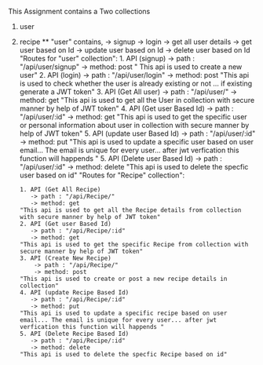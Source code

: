 This Assignment contains a Two collections
1. user
2. recipe
** "user" contains,
   -> signup
   -> login
   -> get all user details
   -> get user based on Id
   -> update user based on Id
   -> delete user based on Id
   "Routes for "user" collection":
       1. API (signup)
         -> path : "/api/user/signup"
         -> method: post
       " This api is used to create a new user"
       2. API (login)
          -> path : "/api/user/login"
          -> method: post
       "This api is used to check whether the user is already existing or not ... if existing generate a JWT token"
       3. API (Get All user)
          -> path : "/api/user/"
          -> method: get
       "This api is used to get all the User in collection with secure manner by help of JWT token"
       4. API (Get user Based Id)
          -> path : "/api/user/:id"
          -> method: get
       "This api is used to get the specific user or personal information about user in collection with secure manner by help of JWT token"
       5. API (update user Based Id)
          -> path : "/api/user/:id"
          -> method: put
       "This api is used to update a specific user based on user email... The email is unique for every user... after jwt verfication this function will happends "
       5. API (Delete user Based Id)
          -> path : "/api/user/:id"
          -> method: delete
       "This api is used to delete the specfic user based on id"
   "Routes for "Recipe" collection":
     
       1. API (Get All Recipe)
          -> path : "/api/Recipe/"
          -> method: get
       "This api is used to get all the Recipe details from collection with secure manner by help of JWT token"
       2. API (Get user Based Id)
          -> path : "/api/Recipe/:id"
          -> method: get
       "This api is used to get the specific Recipe from collection with secure manner by help of JWT token"
       3. API (Create New Recipe)
           -> path : "/api/Recipe/"
           -> method: post
       "This api is used to create or post a new recipe details in collection"
       4. API (update Recipe Based Id)
          -> path : "/api/Recipe/:id"
          -> method: put
       "This api is used to update a specific recipe based on user email... The email is unique for every user... after jwt verfication this function will happends "
       5. API (Delete Recipe Based Id)
          -> path : "/api/Recipe/:id"
          -> method: delete
       "This api is used to delete the specfic Recipe based on id"
   
   
